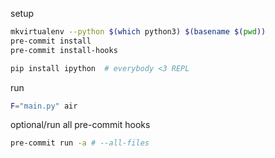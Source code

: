 setup
```sh
mkvirtualenv --python $(which python3) $(basename $(pwd))
pre-commit install
pre-commit install-hooks

pip install ipython  # everybody <3 REPL
```

run
```sh
F="main.py" air
```

optional/run all pre-commit hooks
```sh
pre-commit run -a # --all-files
```
